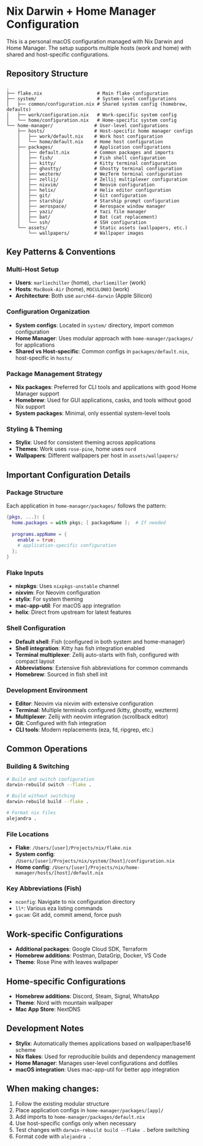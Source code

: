 # Nix Darwin + Home Manager Configuration

This is a personal macOS configuration managed with Nix Darwin and Home Manager. The setup supports multiple hosts (work and home) with shared and host-specific configurations.

## Repository Structure

```
.
├── flake.nix                    # Main flake configuration
├── system/                      # System-level configurations  
│   ├── common/configuration.nix # Shared system config (homebrew, defaults)
│   ├── work/configuration.nix   # Work-specific system config
│   └── home/configuration.nix   # Home-specific system config
└── home-manager/               # User-level configurations
    ├── hosts/                  # Host-specific home manager configs
    │   ├── work/default.nix    # Work host configuration
    │   └── home/default.nix    # Home host configuration
    ├── packages/               # Application configurations
    │   ├── default.nix         # Common packages and imports
    │   ├── fish/               # Fish shell configuration
    │   ├── kitty/              # Kitty terminal configuration
    │   ├── ghostty/            # Ghostty terminal configuration
    │   ├── wezterm/            # WezTerm terminal configuration
    │   ├── zellij/             # Zellij multiplexer configuration
    │   ├── nixvim/             # Neovim configuration
    │   ├── helix/              # Helix editor configuration
    │   ├── git/                # Git configuration
    │   ├── starship/           # Starship prompt configuration
    │   ├── aerospace/          # Aerospace window manager
    │   ├── yazi/               # Yazi file manager
    │   ├── bat/                # Bat (cat replacement)
    │   └── ssh/                # SSH configuration
    └── assets/                 # Static assets (wallpapers, etc.)
        └── wallpapers/         # Wallpaper images
```

## Key Patterns & Conventions

### Multi-Host Setup
- **Users**: `marliechiller` (home), `charliemiller` (work)
- **Hosts**: `MacBook-Air` (home), `MOCULON03` (work)
- **Architecture**: Both use `aarch64-darwin` (Apple Silicon)

### Configuration Organization
- **System configs**: Located in `system/` directory, import common configuration
- **Home Manager**: Uses modular approach with `home-manager/packages/` for applications
- **Shared vs Host-specific**: Common configs in `packages/default.nix`, host-specific in `hosts/`

### Package Management Strategy
- **Nix packages**: Preferred for CLI tools and applications with good Home Manager support
- **Homebrew**: Used for GUI applications, casks, and tools without good Nix support
- **System packages**: Minimal, only essential system-level tools

### Styling & Theming
- **Stylix**: Used for consistent theming across applications
- **Themes**: Work uses `rose-pine`, home uses `nord`
- **Wallpapers**: Different wallpapers per host in `assets/wallpapers/`

## Important Configuration Details

### Package Structure
Each application in `home-manager/packages/` follows the pattern:
```nix
{pkgs, ...}: {
  home.packages = with pkgs; [ packageName ];  # If needed
  
  programs.appName = {
    enable = true;
    # application-specific configuration
  };
}
```

### Flake Inputs
- **nixpkgs**: Uses `nixpkgs-unstable` channel
- **nixvim**: For Neovim configuration
- **stylix**: For system theming
- **mac-app-util**: For macOS app integration
- **helix**: Direct from upstream for latest features

### Shell Configuration
- **Default shell**: Fish (configured in both system and home-manager)
- **Shell integration**: Kitty has fish integration enabled
- **Terminal multiplexer**: Zellij auto-starts with fish, configured with compact layout
- **Abbreviations**: Extensive fish abbreviations for common commands
- **Homebrew**: Sourced in fish shell init

### Development Environment
- **Editor**: Neovim via nixvim with extensive configuration
- **Terminal**: Multiple terminals configured (kitty, ghostty, wezterm)
- **Multiplexer**: Zellij with neovim integration (scrollback editor)
- **Git**: Configured with fish integration
- **CLI tools**: Modern replacements (eza, fd, ripgrep, etc.)

## Common Operations

### Building & Switching
```bash
# Build and switch configuration
darwin-rebuild switch --flake .

# Build without switching
darwin-rebuild build --flake .

# Format nix files
alejandra .
```

### File Locations
- **Flake**: `/Users/[user]/Projects/nix/flake.nix`
- **System config**: `/Users/[user]/Projects/nix/system/[host]/configuration.nix`
- **Home config**: `/Users/[user]/Projects/nix/home-manager/hosts/[host]/default.nix`

### Key Abbreviations (Fish)
- `nconfig`: Navigate to nix configuration directory
- `ll*`: Various eza listing commands
- `gacam`: Git add, commit amend, force push

## Work-specific Configurations
- **Additional packages**: Google Cloud SDK, Terraform
- **Homebrew additions**: Postman, DataGrip, Docker, VS Code
- **Theme**: Rose Pine with leaves wallpaper

## Home-specific Configurations
- **Homebrew additions**: Discord, Steam, Signal, WhatsApp
- **Theme**: Nord with mountain wallpaper
- **Mac App Store**: NextDNS

## Development Notes
- **Stylix**: Automatically themes applications based on wallpaper/base16 scheme
- **Nix flakes**: Used for reproducible builds and dependency management
- **Home Manager**: Manages user-level configurations and dotfiles
- **macOS integration**: Uses mac-app-util for better app integration

## When making changes:
1. Follow the existing modular structure
2. Place application configs in `home-manager/packages/[app]/`
3. Add imports to `home-manager/packages/default.nix`
4. Use host-specific configs only when necessary
5. Test changes with `darwin-rebuild build --flake .` before switching
6. Format code with `alejandra .`